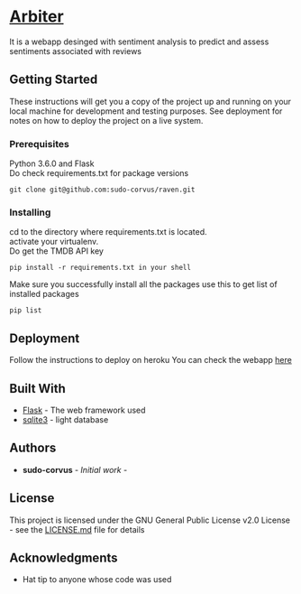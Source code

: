 # [Arbiter](https://sudocorvus.herokuapp.com/)

It is a webapp desinged with sentiment analysis to predict and assess sentiments associated with reviews

## Getting Started

These instructions will get you a copy of the project up and running on your local machine for development and testing purposes. See deployment for notes on how to deploy the project on a live system.

### Prerequisites

Python 3.6.0 and Flask  
Do check requirements.txt for package versions  
```
git clone git@github.com:sudo-corvus/raven.git
```

### Installing
cd to the directory where requirements.txt is located.  
activate your virtualenv.  
Do get the TMDB API key  
```
pip install -r requirements.txt in your shell
```
Make sure you successfully install all the packages
use this to get list of installed packages
```
pip list
```


## Deployment
Follow the instructions to deploy on heroku
You can check the webapp [here](https://sudocorvus.herokuapp.com/)
## Built With

* [Flask](https://pypi.org/project/Flask/) - The web framework used
* [sqlite3](https://maven.apache.org/) -  light database





## Authors

* **sudo-corvus** - *Initial work* -


## License

This project is licensed under the GNU General Public License v2.0 License - see the [LICENSE.md](LICENSE.md) file for details

## Acknowledgments

* Hat tip to anyone whose code was used


